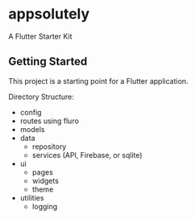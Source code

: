 # appsolutely

A Flutter Starter Kit

## Getting Started

This project is a starting point for a Flutter application.

Directory Structure:
- config
- routes using fluro
- models
- data
    - repository
    - services (API, Firebase, or sqlite)
- ui
    - pages
    - widgets
    - theme
- utilities
    - logging